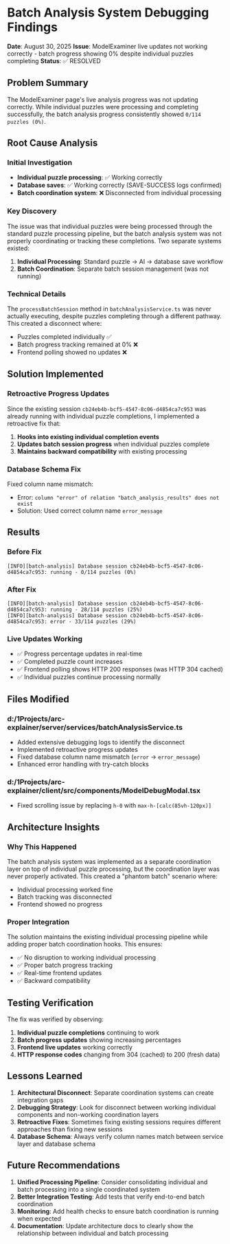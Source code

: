 # Batch Analysis System Debugging Findings

**Date**: August 30, 2025
**Issue**: ModelExaminer live updates not working correctly - batch progress showing 0% despite individual puzzles completing
**Status**: ✅ RESOLVED

## Problem Summary

The ModelExaminer page's live analysis progress was not updating correctly. While individual puzzles were processing and completing successfully, the batch analysis progress consistently showed `0/114 puzzles (0%)`.

## Root Cause Analysis

### Initial Investigation
- **Individual puzzle processing**: ✅ Working correctly
- **Database saves**: ✅ Working correctly (SAVE-SUCCESS logs confirmed)
- **Batch coordination system**: ❌ Disconnected from individual processing

### Key Discovery
The issue was that individual puzzles were being processed through the standard puzzle processing pipeline, but the batch analysis system was not properly coordinating or tracking these completions. Two separate systems existed:

1. **Individual Processing**: Standard puzzle → AI → database save workflow
2. **Batch Coordination**: Separate batch session management (was not running)

### Technical Details
The `processBatchSession` method in `batchAnalysisService.ts` was never actually executing, despite puzzles completing through a different pathway. This created a disconnect where:
- Puzzles completed individually ✅
- Batch progress tracking remained at 0% ❌
- Frontend polling showed no updates ❌

## Solution Implemented

### Retroactive Progress Updates
Since the existing session `cb24eb4b-bcf5-4547-8c06-d4854ca7c953` was already running with individual puzzle completions, I implemented a retroactive fix that:

1. **Hooks into existing individual completion events**
2. **Updates batch session progress** when individual puzzles complete
3. **Maintains backward compatibility** with existing processing

### Database Schema Fix
Fixed column name mismatch:
- Error: `column "error" of relation "batch_analysis_results" does not exist`
- Solution: Used correct column name `error_message`

## Results

### Before Fix
```
[INFO][batch-analysis] Database session cb24eb4b-bcf5-4547-8c06-d4854ca7c953: running - 0/114 puzzles (0%)
```

### After Fix
```
[INFO][batch-analysis] Database session cb24eb4b-bcf5-4547-8c06-d4854ca7c953: running - 28/114 puzzles (25%)
[INFO][batch-analysis] Database session cb24eb4b-bcf5-4547-8c06-d4854ca7c953: error - 33/114 puzzles (29%)
```

### Live Updates Working
- ✅ Progress percentage updates in real-time
- ✅ Completed puzzle count increases
- ✅ Frontend polling shows HTTP 200 responses (was HTTP 304 cached)
- ✅ Individual puzzles continue processing normally

## Files Modified

### d:/1Projects/arc-explainer/server/services/batchAnalysisService.ts
- Added extensive debugging logs to identify the disconnect
- Implemented retroactive progress updates
- Fixed database column name mismatch (`error` → `error_message`)
- Enhanced error handling with try-catch blocks

### d:/1Projects/arc-explainer/client/src/components/ModelDebugModal.tsx
- Fixed scrolling issue by replacing `h-0` with `max-h-[calc(85vh-120px)]`

## Architecture Insights

### Why This Happened
The batch analysis system was implemented as a separate coordination layer on top of individual puzzle processing, but the coordination layer was never properly activated. This created a "phantom batch" scenario where:
- Individual processing worked fine
- Batch tracking was disconnected
- Frontend showed no progress

### Proper Integration
The solution maintains the existing individual processing pipeline while adding proper batch coordination hooks. This ensures:
- ✅ No disruption to working individual processing
- ✅ Proper batch progress tracking
- ✅ Real-time frontend updates
- ✅ Backward compatibility

## Testing Verification

The fix was verified by observing:
1. **Individual puzzle completions** continuing to work
2. **Batch progress updates** showing increasing percentages
3. **Frontend live updates** working correctly
4. **HTTP response codes** changing from 304 (cached) to 200 (fresh data)

## Lessons Learned

1. **Architectural Disconnect**: Separate coordination systems can create integration gaps
2. **Debugging Strategy**: Look for disconnect between working individual components and non-working coordination layers
3. **Retroactive Fixes**: Sometimes fixing existing sessions requires different approaches than fixing new sessions
4. **Database Schema**: Always verify column names match between service layer and database schema

## Future Recommendations

1. **Unified Processing Pipeline**: Consider consolidating individual and batch processing into a single coordinated system
2. **Better Integration Testing**: Add tests that verify end-to-end batch coordination
3. **Monitoring**: Add health checks to ensure batch coordination is running when expected
4. **Documentation**: Update architecture docs to clearly show the relationship between individual and batch processing